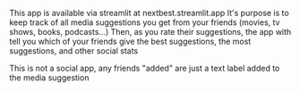 This app is available via streamlit at nextbest.streamlit.app
It's purpose is to keep track of all media suggestions you get from your friends (movies, tv shows, books, podcasts...)
Then, as you rate their suggestions, the app with tell you which of your friends give the best suggestions, the most suggestions, and other social stats

This is not a social app, any friends "added" are just a text label added to the media suggestion
